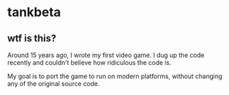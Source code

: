 # tankbeta

## wtf is this?

Around 15 years ago, I wrote my first video game.  I dug up the code
recently and couldn't believe how ridiculous the code is.

My goal is to port the game to run on modern platforms, without
changing any of the original source code.
